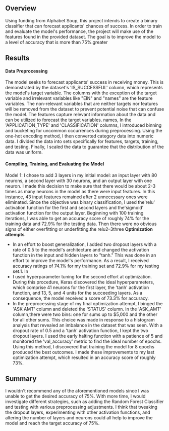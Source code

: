 ## Overview 
Using funding from Alphabet Soup, this project intends to create a binary classifier that can forecast applicants' chances of success. In order to train and evaluate the model's performance, the project will make use of the features found in the provided dataset. The goal is to improve the model to a level of accuracy that is more than 75%.greater
## Results
#### Data Preprocessing
The model seeks to forecast applicants' success in receiving money. This is demonstrated by the dataset's 'IS_SUCCESSFUL' column, which represents the model's target variable. The columns with the exception of the target variable and irrelevant variables like "EIN" and "names" are the feature variables. The non-relevant variables that are neither targets nor features will be removed from the dataset to prevent potential noise that can confuse the model. The features capture relevant information about the data and can be utilized to forecast the target variables.  names,
In the 'APPLICATION_TYPE' and 'CLASSIFICATION' columns, I introduced binning and bucketing for uncommon occurrences during preprocessing. Using the one-hot encoding method, I then converted category data into numeric data. I divided the data into sets specifically for features, targets, training, and testing. Finally, I scaled the data to guarantee that the distribution of the data was uniform. 
#### Compiling, Training, and Evaluating the Model
Model 1: I chose to add 3 layers in my initial model: an input layer with 80 neurons, a second layer with 30 neurons, and an output layer with one neuron. I made this decision to make sure that there would be about 2-3 times as many neurons in the model as there were input features. In this instance, 43 input features remained after 2 unnecessary ones were eliminated. Since the objective was binary classification, I used the'relu' activation function for the first and second layers and the'sigmoid' activation function for the output layer. Beginning with 100 training iterations, I was able to get an accuracy score of roughly 74% for the training data and 72.9% for the testing data. Then there were no obvious signs of either overfitting or underfitting.the relu2–3three
**Optimization attempts**
- In an effort to boost generalization, I added two dropout layers with a rate of 0.5 to the model's architecture and changed the activation function in the input and hidden layers to "tanh." This was done in an effort to improve the model's performance. As a result, I received accuracy ratings of 74.1% for my training set and 72.9% for my testing set.1. In
- I used hyperparameter tuning for the second effort at optimization. During this procedure, Keras discovered the ideal hyperparameters, which comprise 41 neurons for the first layer, the 'tanh' activation function, and 13, 5, and 4 units for the succeeding layers. As a consequence, the model received a score of 73.3% for accuracy.
- In the preprocessing stage of my final optimization attempt, I binged the 'ASK AMT' column and deleted the 'STATUS' column. In the 'ASK_AMT' column,there were two bins: one for sums up to $5,000 and the other for all other sums. This choice was made in response to a histogram analysis that revealed an imbalance in the dataset that was seen. With a dropout rate of 0.5 and a 'tanh' activation function, I kept the two dropout layers. I used the early halting function with a patience of 5 and monitored the 'val_accuracy' metric to find the ideal number of epochs. Using this method, I discovered that training the model for 8 epochs produced the best outcomes. I made these improvements to my last optimization attempt, which resulted in an accuracy score of roughly 73%.


## Summary
I wouldn't recommend any of the aforementioned models since I was unable to get the desired accuracy of 75%. With more time, I would investigate different strategies, such as adding the Random Forest Classifier and testing with various preprocessing adjustments. I think that tweaking the dropout layers, experimenting with other activation functions, and altering the number of layers and neurons could all help to improve the model and reach the target accuracy of 75%.
